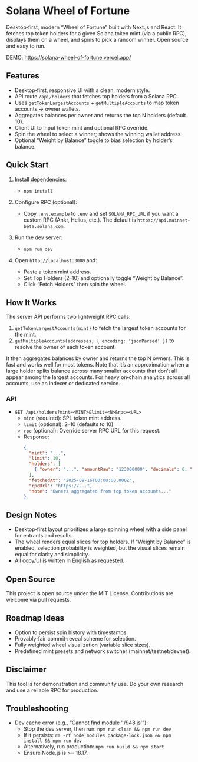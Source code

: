 # Solana Wheel of Fortune

Desktop‑first, modern “Wheel of Fortune” built with Next.js and React. It fetches top token holders for a given Solana token mint (via a public RPC), displays them on a wheel, and spins to pick a random winner. Open source and easy to run.

DEMO:
https://solana-wheel-of-fortune.vercel.app/

## Features

- Desktop‑first, responsive UI with a clean, modern style.
- API route `/api/holders` that fetches top holders from a Solana RPC.
- Uses `getTokenLargestAccounts` + `getMultipleAccounts` to map token accounts → owner wallets.
- Aggregates balances per owner and returns the top N holders (default 10).
- Client UI to input token mint and optional RPC override.
- Spin the wheel to select a winner; shows the winning wallet address.
- Optional “Weight by Balance” toggle to bias selection by holder’s balance.

## Quick Start

1. Install dependencies:

   - `npm install`

2. Configure RPC (optional):

   - Copy `.env.example` to `.env` and set `SOLANA_RPC_URL` if you want a custom RPC (Ankr, Helius, etc.). The default is `https://api.mainnet-beta.solana.com`.

3. Run the dev server:

   - `npm run dev`

4. Open `http://localhost:3000` and:

   - Paste a token mint address.
   - Set Top Holders (2–10) and optionally toggle “Weight by Balance”.
   - Click “Fetch Holders” then spin the wheel.

## How It Works

The server API performs two lightweight RPC calls:

1. `getTokenLargestAccounts(mint)` to fetch the largest token accounts for the mint.
2. `getMultipleAccounts(addresses, { encoding: 'jsonParsed' })` to resolve the owner of each token account.

It then aggregates balances by owner and returns the top N owners. This is fast and works well for most tokens. Note that it’s an approximation when a large holder splits balance across many smaller accounts that don’t all appear among the largest accounts. For heavy on‑chain analytics across all accounts, use an indexer or dedicated service.

### API

- `GET /api/holders?mint=<MINT>&limit=<N>&rpc=<URL>`
  - `mint` (required): SPL token mint address.
  - `limit` (optional): 2–10 (defaults to 10).
  - `rpc` (optional): Override server RPC URL for this request.
  - Response:
    ```json
    {
      "mint": "...",
      "limit": 10,
      "holders": [
        { "owner": "...", "amountRaw": "123000000", "decimals": 6, "uiAmount": "123" }
      ],
      "fetchedAt": "2025-09-16T00:00:00.000Z",
      "rpcUrl": "https://...",
      "note": "Owners aggregated from top token accounts..."
    }
    ```

## Design Notes

- Desktop‑first layout prioritizes a large spinning wheel with a side panel for entrants and results.
- The wheel renders equal slices for top holders. If “Weight by Balance” is enabled, selection probability is weighted, but the visual slices remain equal for clarity and simplicity.
- All copy/UI is written in English as requested.

## Open Source

This project is open source under the MIT License. Contributions are welcome via pull requests.

## Roadmap Ideas

- Option to persist spin history with timestamps.
- Provably‑fair commit‑reveal scheme for selection.
- Fully weighted wheel visualization (variable slice sizes).
- Predefined mint presets and network switcher (mainnet/testnet/devnet).

## Disclaimer

This tool is for demonstration and community use. Do your own research and use a reliable RPC for production.

## Troubleshooting

- Dev cache error (e.g., “Cannot find module './948.js'”):
  - Stop the dev server, then run: `npm run clean && npm run dev`
  - If it persists: `rm -rf node_modules package-lock.json && npm install && npm run dev`
  - Alternatively, run production: `npm run build && npm start`
  - Ensure Node.js is >= 18.17.
